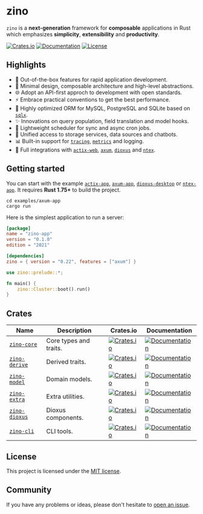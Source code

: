# zino

`zino` is a **next-generation** framework for **composable** applications in Rust
which emphasizes **simplicity**, **extensibility** and **productivity**.

[![Crates.io](https://img.shields.io/crates/v/zino)][zino]
[![Documentation](https://shields.io/docsrs/zino)][zino-docs]
[![License](https://img.shields.io/crates/l/zino)][license]

## Highlights

- 🚀 Out-of-the-box features for rapid application development.
- 🎨 Minimal design, composable architecture and high-level abstractions.
- 🌐 Adopt an API-first approch to development with open standards.
- ⚡ Embrace practical conventions to get the best performance.
- 💎 Highly optimized ORM for MySQL, PostgreSQL and SQLite based on [`sqlx`].
- ✨ Innovations on query population, field translation and model hooks.
- 📅 Lightweight scheduler for sync and async cron jobs.
- 💠 Unified access to storage services, data sources and chatbots.
- 📊 Built-in support for [`tracing`], [`metrics`] and logging.
- 💖 Full integrations with [`actix-web`], [`axum`], [`dioxus`] and [`ntex`].

## Getting started

You can start with the example [`actix-app`], [`axum-app`], [`dioxus-desktop`] or [`ntex-app`].
It requires **Rust 1.75+** to build the project.

```shell
cd examples/axum-app
cargo run
```

Here is the simplest application to run a server:
```toml
[package]
name = "zino-app"
version = "0.1.0"
edition = "2021"

[dependencies]
zino = { version = "0.22", features = ["axum"] }
```

```rust
use zino::prelude::*;

fn main() {
    zino::Cluster::boot().run()
}
```

## Crates

| Name            | Description            | Crates.io    | Documentation |
|-----------------|------------------------|--------------|---------------|
| [`zino-core`]   | Core types and traits. | [![Crates.io](https://img.shields.io/crates/v/zino-core)][zino-core] | [![Documentation](https://shields.io/docsrs/zino-core)][zino-core-docs] |
| [`zino-derive`] | Derived traits.        | [![Crates.io](https://img.shields.io/crates/v/zino-derive)][zino-derive] | [![Documentation](https://shields.io/docsrs/zino-derive)][zino-derive-docs] |
| [`zino-model`]  | Domain models.         | [![Crates.io](https://img.shields.io/crates/v/zino-model)][zino-model] | [![Documentation](https://shields.io/docsrs/zino-model)][zino-model-docs] |
| [`zino-extra`]  | Extra utilities.       | [![Crates.io](https://img.shields.io/crates/v/zino-extra)][zino-extra] | [![Documentation](https://shields.io/docsrs/zino-extra)][zino-extra-docs] |
| [`zino-dioxus`] | Dioxus components.     | [![Crates.io](https://img.shields.io/crates/v/zino-dioxus)][zino-dioxus] | [![Documentation](https://shields.io/docsrs/zino-dioxus)][zino-dioxus-docs] |
| [`zino-cli`]    | CLI tools.             | [![Crates.io](https://img.shields.io/crates/v/zino-cli)][zino-cli] | [![Documentation](https://shields.io/docsrs/zino-cli)][zino-cli-docs] |

## License

This project is licensed under the [MIT license][license].

## Community

If you have any problems or ideas, please don't hesitate to [open an issue][zino-issue].

[`zino-core`]: https://github.com/zino-rs/zino/tree/main/zino-core
[`zino-derive`]: https://github.com/zino-rs/zino/tree/main/zino-derive
[`zino-model`]: https://github.com/zino-rs/zino/tree/main/zino-model
[`zino-extra`]: https://github.com/zino-rs/zino/tree/main/zino-extra
[`zino-dioxus`]: https://github.com/zino-rs/zino/tree/main/zino-dioxus
[`zino-cli`]: https://github.com/zino-rs/zino/tree/main/zino-cli
[zino]: https://crates.io/crates/zino
[zino-docs]: https://docs.rs/zino
[zino-core]: https://crates.io/crates/zino-core
[zino-core-docs]: https://docs.rs/zino-core
[zino-derive]: https://crates.io/crates/zino-derive
[zino-derive-docs]: https://docs.rs/zino-derive
[zino-model]: https://crates.io/crates/zino-model
[zino-model-docs]: https://docs.rs/zino-model
[zino-extra]: https://crates.io/crates/zino-extra
[zino-extra-docs]: https://docs.rs/zino-extra
[zino-dioxus]: https://crates.io/crates/zino-dioxus
[zino-dioxus-docs]: https://docs.rs/zino-dioxus
[zino-cli]: https://crates.io/crates/zino-cli
[zino-cli-docs]: https://docs.rs/zino-cli
[`sqlx`]: https://crates.io/crates/sqlx
[`tracing`]: https://crates.io/crates/tracing
[`metrics`]: https://crates.io/crates/metrics
[`actix-web`]: https://crates.io/crates/actix-web
[`axum`]: https://crates.io/crates/axum
[`dioxus`]: https://crates.io/crates/dioxus
[`ntex`]: https://crates.io/crates/ntex
[`actix-app`]: https://github.com/zino-rs/zino/tree/main/examples/actix-app
[`axum-app`]: https://github.com/zino-rs/zino/tree/main/examples/axum-app
[`dioxus-desktop`]: https://github.com/zino-rs/zino/tree/main/examples/dioxus-desktop
[`ntex-app`]: https://github.com/zino-rs/zino/tree/main/examples/ntex-app
[license]: https://github.com/zino-rs/zino/blob/main/LICENSE
[zino-issue]: https://github.com/zino-rs/zino/issues/new
